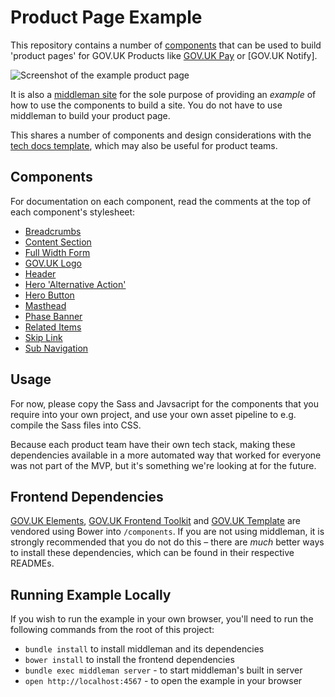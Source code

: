 # Product Page Example

This repository contains a number of [components](#components) that can be used
to build 'product pages' for GOV.UK Products like [GOV.UK Pay] or [GOV.UK
Notify].

![Screenshot of the example product page](screenshot.png)

It is also a [middleman site](http://middlemanapp.com/) for the sole purpose of
providing an _example_ of how to use the components to build a site. You do not
have to use middleman to build your product page.

This shares a number of components and design considerations with the [tech docs
template](https://github.com/alphagov/tech-docs-template), which may also be
useful for product teams.


## Components

For documentation on each component, read the comments at the top of each
component's stylesheet:

- [Breadcrumbs](source/stylesheets/modules/_breadcrumbs.scss)
- [Content Section](source/stylesheets/modules/_content-section.scss)
- [Full Width Form](source/stylesheets/modules/_full-width-form.scss)
- [GOV.UK Logo](source/stylesheets/modules/_govuk-logo.scss)
- [Header](source/stylesheets/modules/_header.scss)
- [Hero 'Alternative Action'](source/stylesheets/modules/_hero-alternative-action.scss)
- [Hero Button](source/stylesheets/modules/_hero-button.scss)
- [Masthead](source/stylesheets/modules/_masthead.scss)
- [Phase Banner](source/stylesheets/modules/_phase-banner.scss)
- [Related Items](source/stylesheets/modules/_related-items.scss)
- [Skip Link](source/stylesheets/modules/_skip-link.scss)
- [Sub Navigation](source/stylesheets/modules/_sub-navigation.scss)


## Usage

For now, please copy the Sass and Javsacript for the components that you require
into your own project, and use your own asset pipeline to e.g. compile the Sass
files into CSS.

Because each product team have their own tech stack, making these dependencies
available in a more automated way that worked for everyone was not part of the
MVP, but it's something we're looking at for the future.


## Frontend Dependencies

[GOV.UK Elements], [GOV.UK Frontend Toolkit] and [GOV.UK Template] are vendored
using Bower into `/components`. If you are not using middleman, it is strongly
recommended that you do not do this – there are *much* better ways to install
these dependencies, which can be found in their respective READMEs.


## Running Example Locally

If you wish to run the example in your own browser, you'll need to run the
following commands from the root of this project:

- `bundle install` to install middleman and its dependencies
- `bower install` to install the frontend dependencies
- `bundle exec middleman server` - to start middleman's built in server
- `open http://localhost:4567` - to open the example in your browser


[GOV.UK Pay]: https://www.payments.service.gov.uk/
[GOV.UK Verify]: https://www.notifications.service.gov.uk/

[GOV.UK Elements]: https://github.com/alphagov/govuk_elements
[GOV.UK Frontend Toolkit]: https://github.com/alphagov/govuk_frontend_toolkit
[GOV.UK Template]: https://github.com/alphagov/govuk_template
